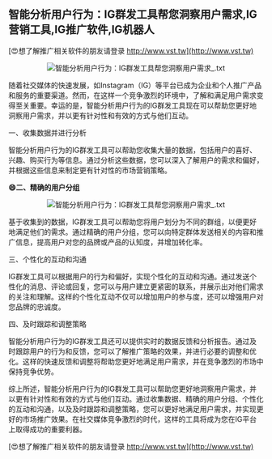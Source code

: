 ## **智能分析用户行为：IG群发工具帮您洞察用户需求,IG营销工具,IG推广软件,IG机器人**

[😍想了解推广相关软件的朋友请登录 http://www.vst.tw](http://www.vst.tw)

 <center><img src="https://vst.tw/MP4/tuiguang/png/6.png" alt="智能分析用户行为：IG群发工具帮您洞察用户需求_.txt"></center>

随着社交媒体的快速发展，如Instagram（IG）等平台已成为企业和个人推广产品和服务的重要渠道。然而，在这样一个竞争激烈的环境中，了解和满足用户需求变得至关重要。幸运的是，智能分析用户行为的IG群发工具现在可以帮助您更好地洞察用户需求，并以更有针对性和有效的方式与他们互动。

一、收集数据并进行分析

智能分析用户行为的IG群发工具可以帮助您收集大量的数据，包括用户的喜好、兴趣、购买行为等信息。通过分析这些数据，您可以深入了解用户的需求和偏好，并根据这些信息来制定更有针对性的市场营销策略。

**😄二、精确的用户分组**

 <center><img src="https://vst.tw/MP4/tuiguang/png/3.png" alt="智能分析用户行为：IG群发工具帮您洞察用户需求_.txt"></center>

基于收集到的数据，IG群发工具可以帮助您将用户划分为不同的群组，以便更好地满足他们的需求。通过精确的用户分组，您可以向特定群体发送相关的内容和推广信息，提高用户对您的品牌或产品的认知度，并增加转化率。

三、个性化的互动和沟通

IG群发工具可以根据用户的行为和偏好，实现个性化的互动和沟通。通过发送个性化的消息、评论或回复，您可以与用户建立更紧密的联系，并展示出对他们需求的关注和理解。这样的个性化互动不仅可以增加用户的参与度，还可以增强用户对您品牌的忠诚度。

四、及时跟踪和调整策略

智能分析用户行为的IG群发工具还可以提供实时的数据反馈和分析报告。通过及时跟踪用户的行为和反馈，您可以了解推广策略的效果，并进行必要的调整和优化。这样的快速反馈和调整将帮助您更好地满足用户需求，并在竞争激烈的市场中保持竞争优势。

综上所述，智能分析用户行为的IG群发工具可以帮助您更好地洞察用户需求，并以更有针对性和有效的方式与他们互动。通过收集数据、精确的用户分组、个性化的互动和沟通，以及及时跟踪和调整策略，您可以更好地满足用户需求，并实现更好的市场推广效果。在社交媒体竞争激烈的时代，这样的工具将成为您在IG平台上取得成功的重要利器。

[😍想了解推广相关软件的朋友请登录 http://www.vst.tw](http://www.vst.tw)



